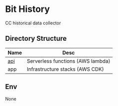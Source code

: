 # Bit History

CC historical data collector

## Directory Structure

| Name                   | Desc                              |
| ---------------------- | --------------------------------- |
| [api](./api/README.md) | Serverless functions (AWS lambda) |
| app                    | Infrastructure stacks (AWS CDK)   |

## Env

None
